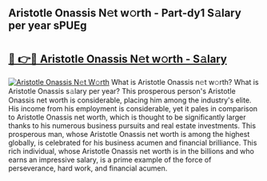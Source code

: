 ## Aristotle Onassis N𝚎t w𝚘rth - Part-dy1 S𝚊lary per year sPUEg

# <h2><a href="http://gc14uo5.nevu.top/?p=Aristotle+Onassis">🔗 👉🔴 Aristotle Onassis N𝚎t w𝚘rth - S𝚊lary</a></h2>

[![Aristotle Onassis N𝚎t W𝚘rth](https://i.imgur.com/Oavwk0R.jpeg)](http://gc14uo5.nevu.top/?p=Aristotle+Onassis)
What is Aristotle Onassis n𝚎t w𝚘rth? What is Aristotle Onassis s𝚊lary per year?
This prosperous person's Aristotle Onassis net worth is considerable, placing him among the industry's elite. His income from his employment is considerable, yet it pales in comparison to Aristotle Onassis net worth, which is thought to be significantly larger thanks to his numerous business pursuits and real estate investments. This prosperous man, whose Aristotle Onassis net worth is among the highest globally, is celebrated for his business acumen and financial brilliance. This rich individual, whose Aristotle Onassis net worth is in the billions and who earns an impressive salary, is a prime example of the force of perseverance, hard work, and financial acumen.
